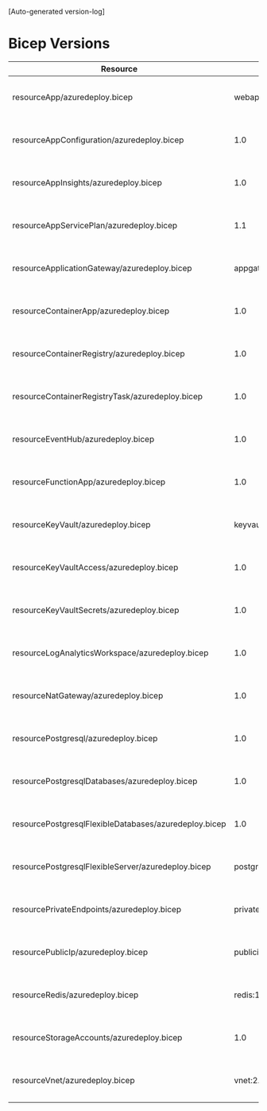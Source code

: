 [Auto-generated version-log]

# Bicep Versions
| Resource | Version | Changed | Commit |
|----------|----------|----------|----------|
| resourceApp/azuredeploy.bicep                                          | webapp:1.4 | 2025-05-12 13:14:54 +0200 | 3f378ad |
| resourceAppConfiguration/azuredeploy.bicep                             | 1.0 | 2024-05-15 10:52:23 +0200 | 9e5211b |
| resourceAppInsights/azuredeploy.bicep                                  | 1.0 | 2024-05-15 12:34:41 +0200 | cad6e60 |
| resourceAppServicePlan/azuredeploy.bicep                               | 1.1 | 2025-04-01 13:33:20 +0200 | 5630ea6 |
| resourceApplicationGateway/azuredeploy.bicep                           | appgateway:1.0 | 2025-05-23 13:04:46 +0200 | ebe0f51 |
| resourceContainerApp/azuredeploy.bicep                                 | 1.0 | 2025-01-24 11:52:48 +0100 | 045f97e |
| resourceContainerRegistry/azuredeploy.bicep                            | 1.0 | 2025-01-24 11:52:48 +0100 | 045f97e |
| resourceContainerRegistryTask/azuredeploy.bicep                        | 1.0 | 2024-08-04 14:15:47 +0200 | d5b0c44 |
| resourceEventHub/azuredeploy.bicep                                     | 1.0 | 2024-11-18 08:32:13 +0100 | 6c854a3 |
| resourceFunctionApp/azuredeploy.bicep                                  | 1.0 | 2025-04-04 08:48:55 +0200 | 3a25754 |
| resourceKeyVault/azuredeploy.bicep                                     | keyvault:1.1 | 2025-05-05 13:18:52 +0200 | aa1c6c7 |
| resourceKeyVaultAccess/azuredeploy.bicep                               | 1.0 | 2024-05-15 10:52:23 +0200 | 9e5211b |
| resourceKeyVaultSecrets/azuredeploy.bicep                              | 1.0 | 2024-05-15 10:52:23 +0200 | 9e5211b |
| resourceLogAnalyticsWorkspace/azuredeploy.bicep                        | 1.0 | 2024-05-22 10:36:13 +0200 | f06dca9 |
| resourceNatGateway/azuredeploy.bicep                                   | 1.0 | 2024-05-30 15:17:04 +0200 | e0f868b |
| resourcePostgresql/azuredeploy.bicep                                   | 1.0 | 2024-06-12 15:23:29 +0200 | 91d7307 |
| resourcePostgresqlDatabases/azuredeploy.bicep                          | 1.0 | 2024-06-12 15:29:18 +0200 | d59079f |
| resourcePostgresqlFlexibleDatabases/azuredeploy.bicep                  | 1.0 | 2024-11-28 10:29:22 +0100 | f53527c |
| resourcePostgresqlFlexibleServer/azuredeploy.bicep                     | postgresflexibleserver:1.3 | 2025-05-05 13:18:52 +0200 | aa1c6c7 |
| resourcePrivateEndpoints/azuredeploy.bicep                             | privateendpoints:1.0 | 2025-05-19 12:01:00 +0200 | 3e0271c |
| resourcePublicIp/azuredeploy.bicep                                     | publicip:1.1 | 2025-05-23 10:55:29 +0200 | 1267dba |
| resourceRedis/azuredeploy.bicep                                        | redis:1.3 | 2025-05-12 15:20:04 +0200 | f230eb1 |
| resourceStorageAccounts/azuredeploy.bicep                              | 1.0 | 2024-08-09 11:38:19 +0200 | 7cd77c0 |
| resourceVnet/azuredeploy.bicep                                         | vnet:2.0 | 2025-05-23 10:55:29 +0200 | 1267dba |
